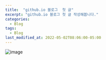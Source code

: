 ```yaml
---
title:  "github.io 블로그  첫 글"
excerpt: "github.io 블로그 첫 글 작성해봅니다."
categories:
  - Blog
tags:
  - Blog
last_modified_at: 2022-05-02T08:06:00-05:00
---
```

![image](https://user-images.githubusercontent.com/103708164/166156591-c5f3c55a-348c-4185-ac07-2b25fd4c04be.png)
